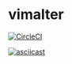 # vimalter
[![CircleCI](https://circleci.com/gh/tennashi/vimalter/tree/master.svg?style=shield)](https://circleci.com/gh/tennashi/vimalter/tree/master)

[![asciicast](https://asciinema.org/a/4UM372nJ5LY65SKWNLhVqvcls.svg)](https://asciinema.org/a/4UM372nJ5LY65SKWNLhVqvcls)
